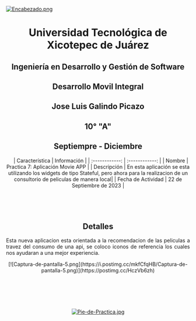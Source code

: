 
[![Encabezado.png](https://i.postimg.cc/PJKtvHNC/Encabezado.png)](https://postimg.cc/K3kXCdPb)

<div align="center">
  
# Universidad Tecnológica de Xicotepec de Juárez

## Ingeniería en Desarrollo y Gestión de Software

## Desarrollo Movil Integral

## Jose Luis Galindo Picazo
 
## 10° "A"

## Septiempre - Diciembre


&nbsp;
&nbsp;
|  Característica |  Información |
| :------------: | :------------: |
| Nombre  |  Practica 7: Aplicación Movie APP |
| Descripción  |  En esta aplicación se esta utilizando los widgets de tipo Stateful, pero ahora para la realizacion de un consultorio de peliculas de manera local|
|  Fecha de Actividad  |  22 de Septiembre de 2023  |

&nbsp;
&nbsp;

&nbsp;
&nbsp;

## Detalles
<p align="justify">
  Esta nueva aplicacion esta orientada a la recomendacion de las peliculas a travez del consumo de una api, se coloco iconos de referencia los cuales nos ayudaran a una mejor experiencia.
</p>
<p  align="center">
  [![Captura-de-pantalla-5.png](https://i.postimg.cc/mkfCfqHB/Captura-de-pantalla-5.png)](https://postimg.cc/HczVb6zh)
</p>


<br>
<br>
<br>
<br>

[![Pie-de-Practica.jpg](https://i.postimg.cc/MKKZ2nrV/Pie-de-Practica.jpg)](https://postimg.cc/WtCc01V1)

